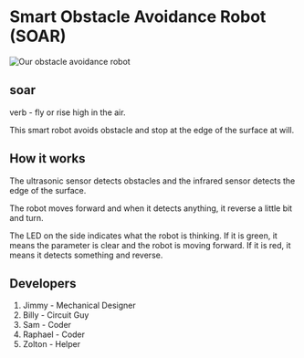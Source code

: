 # Smart Obstacle Avoidance Robot (SOAR)

![Our obstacle avoidance robot](https://github.com/jimmyasyraf/robotics2016/blob/master/robottttt.jpg "Our obstacle avoidance robot")

## soar
verb - fly or rise high in the air.

This smart robot avoids obstacle and stop at the edge of the surface at will.

## How it works
The ultrasonic sensor detects obstacles and the infrared sensor detects the edge of the surface.

The robot moves forward and when it detects anything, it reverse a little bit and turn.

The LED on the side indicates what the robot is thinking. If it is green, it means the parameter is clear and the robot is moving forward. If it is red, it means it detects something and reverse.

## Developers
1. Jimmy - Mechanical Designer
2. Billy - Circuit Guy
3. Sam - Coder
4. Raphael - Coder
5. Zolton - Helper


